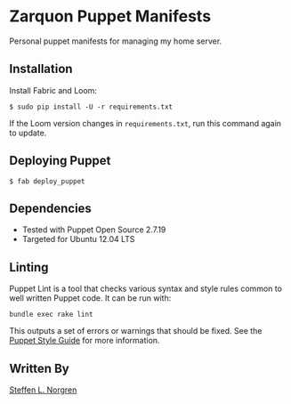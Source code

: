 # Zarquon Puppet Manifests
Personal puppet manifests for managing my home server.

## Installation

Install Fabric and Loom:

    $ sudo pip install -U -r requirements.txt

If the Loom version changes in `requirements.txt`, run this command again to update.

## Deploying Puppet

    $ fab deploy_puppet

## Dependencies

* Tested with Puppet Open Source 2.7.19
* Targeted for Ubuntu 12.04 LTS

## Linting

Puppet Lint is a tool that checks various syntax and style rules common to well written Puppet code. It can be run with:

    bundle exec rake lint

This outputs a set of errors or warnings that should be fixed. See the [Puppet Style Guide](http://docs.puppetlabs.com/guides/style_guide.html) for more information.

## Written By
[Steffen L. Norgren](http://github.com/xironix)
